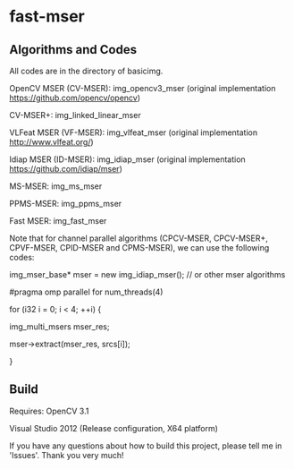 # fast-mser


## Algorithms and Codes 
All codes are in the directory of basicimg.

OpenCV MSER (CV-MSER): img_opencv3_mser (original implementation https://github.com/opencv/opencv)

CV-MSER+: img_linked_linear_mser

VLFeat MSER (VF-MSER): img_vlfeat_mser (original implementation http://www.vlfeat.org/)

Idiap MSER (ID-MSER): img_idiap_mser (original implementation https://github.com/idiap/mser)

MS-MSER: img_ms_mser

PPMS-MSER: img_ppms_mser

Fast MSER: img_fast_mser

Note that for channel parallel algorithms (CPCV-MSER, CPCV-MSER+, CPVF-MSER, CPID-MSER and CPMS-MSER), we can use the following codes:

img_mser_base* mser = new img_idiap_mser(); // or other mser algorithms

#pragma omp parallel for num_threads(4)

for (i32 i = 0; i < 4; ++i) {

  img_multi_msers mser_res;

  mser->extract(mser_res, srcs[i]);

}

## Build

Requires:
OpenCV 3.1

Visual Studio 2012 (Release configuration, X64 platform)


If you have any questions about how to build this project, please tell me in 'Issues'.
Thank you very much!

